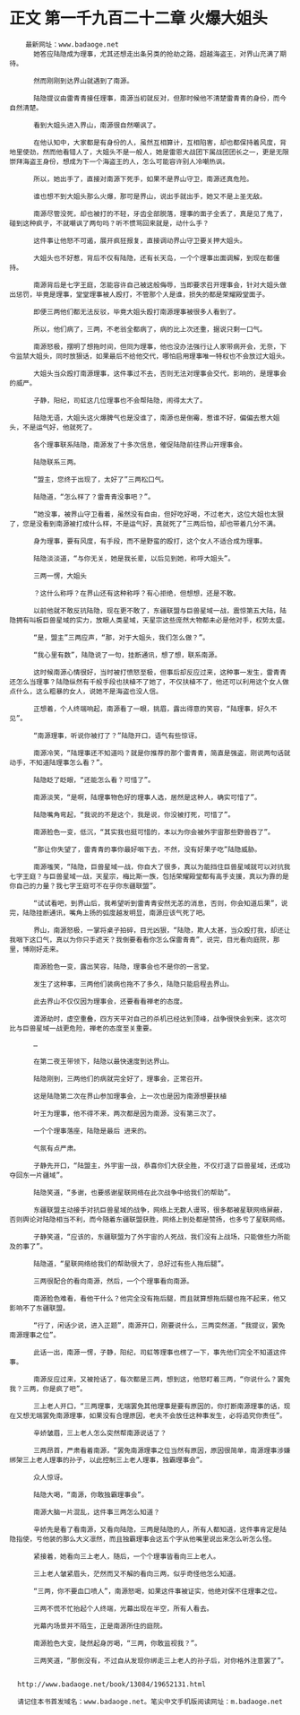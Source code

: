 # 正文 第一千九百二十二章 火爆大姐头
        最新网址：www.badaoge.net
          她答应陆隐成为理事，尤其还想走出条另类的抢劫之路，超越海盗王，对界山充满了期待。
      
          然而刚刚到达界山就遇到了南源。
      
          陆隐提议由雷青青接任理事，南源当初就反对，但那时候他不清楚雷青青的身份，而今自然清楚。
      
          看到大姐头进入界山，南源很自然嘲讽了。
      
          在他认知中，大家都是有身份的人，虽然互相算计，互相陷害，却也都保持着风度，背地里使劲，然而他看错人了，大姐头不是一般人，她是雷恩大战团下属战团团长之一，更是无限崇拜海盗王身份，想成为下一个海盗王的人，怎么可能容许别人冷嘲热讽。
      
          所以，她出手了，直接对南源下死手，如果不是界山守卫，南源还真危险。
      
          谁也想不到大姐头那么火爆，那可是界山，说出手就出手，她又不是上圣无敌。
      
          南源尽管没死，却也被打的不轻，牙齿全部脱落，理事的面子全丢了，真是见了鬼了，碰到这种疯子，不就嘲讽了两句吗？听不惯骂回来就是，动什么手？
      
          这件事让他怒不可遏，展开疯狂报复，直接调动界山守卫要关押大姐头。
      
          大姐头也不好惹，背后不仅有陆隐，还有长天岛，一个个理事出面调解，到现在都僵持。
      
          南源背后是七字王庭，怎能容许自己被这般侮辱，当即要求召开理事会，针对大姐头做出惩罚，毕竟是理事，堂堂理事被人殴打，不管那个人是谁，损失的都是荣耀殿堂面子。
      
          即便三两他们都无法反驳，毕竟大姐头殴打南源理事被很多人看到了。
      
          所以，他们病了，三两，不老翁全都病了，病的比上次还重，据说只剩一口气。
      
          南源怒极，摆明了想拖时间，但同为理事，他也没办法强行让人家带病开会，无奈，下令监禁大姐头，同时放狠话，如果最后不给他交代，哪怕启用理事唯一特权也不会放过大姐头。
      
          大姐头当众殴打南源理事，这件事过不去，否则无法对理事会交代，影响的，是理事会的威严。
      
          子静，阳纪，司虹这几位理事也不会帮陆隐，闹得太大了。
      
          陆隐无语，大姐头这火爆脾气也是没谁了，南源也是倒霉，惹谁不好，偏偏去惹大姐头，不是运气好，他就死了。
      
          各个理事联系陆隐，南源发了十多次信息，催促陆隐前往界山开理事会。
      
          陆隐联系三两。
      
          “盟主，您终于出现了，太好了”三两松口气。
      
          陆隐道，“怎么样了？雷青青没事吧？”。
      
          “她没事，被界山守卫看着，虽然没有自由，但好吃好喝，不过老大，这位大姐也太狠了，您是没看到南源被打成什么样，不是运气好，真就死了”三两后怕，却也带着几分不满。
      
          身为理事，要有风度，有手段，而不是野蛮的殴打，这个女人不适合成为理事。
      
          陆隐淡淡道，“与你无关，她是我长辈，以后见到她，称呼大姐头”。
      
          三两一愣，大姐头
      
          ？这什么称呼？在界山还有这种称呼？有心拒绝，但想想，还是不敢。
      
          以前他就不敢反抗陆隐，现在更不敢了，东疆联盟与巨兽星域一战，震惊第五大陆，陆隐拥有叫板巨兽星域的实力，放眼人类星域，天星宗这些庞然大物都未必是他对手，权势太盛。
      
          “是，盟主”三两应声，“那，对于大姐头，我们怎么做？”。
      
          “我心里有数”，陆隐说了一句，挂断通讯，想了想，联系南源。
      
          这时候南源心情很好，当时被打愤怒至极，但事后却反应过来，这种事一发生，雷青青还怎么当理事？陆隐纵然有千般手段也扶植不了她了，不仅扶植不了，他还可以利用这个女人做点什么，这么粗暴的女人，说她不是海盗也没人信。
      
          正想着，个人终端响起，南源看了一眼，挑眉，露出得意的笑容，“陆理事，好久不见”。
      
          “南源理事，听说你被打了？”陆隐开口，语气有些惊讶。
      
          南源冷笑，“陆理事还不知道吗？就是你推荐的那个雷青青，简直是强盗，刚说两句话就动手，不知道陆理事怎么看？”。
      
          陆隐眨了眨眼，“还能怎么看？可惜了”。
      
          南源淡笑，“是啊，陆理事物色好的理事人选，居然是这种人，确实可惜了”。
      
          陆隐嘴角弯起，“我说的不是这个，我是说，你没被打死，可惜了”。
      
          南源脸色一变，低沉，“其实我也挺可惜的，本以为你会被外宇宙那些野兽吞了”。
      
          “那让你失望了，雷青青的事你最好咽下去，不然，没有好果子吃”陆隐威胁。
      
          南源嗤笑，“陆隐，巨兽星域一战，你自大了很多，真以为能挡住巨兽星域就可以对抗我七字王庭？与巨兽星域一战，天星宗，梅比斯一族，包括荣耀殿堂都有高手支援，真以为靠的是你自己的力量？我七字王庭可不在乎你东疆联盟”。
      
          “试试看吧，到界山后，我希望听到雷青青安然无恙的消息，否则，你会知道后果”，说完，陆隐挂断通讯，嘴角上扬的弧度越发明显，南源应该气死了吧。
      
          界山，南源怒极，一掌将桌子拍碎，目光凶狠，“陆隐，欺人太甚，当众殴打我，却还让我咽下这口气，真以为你只手遮天？我倒要看看你怎么保雷青青”，说完，目光看向庭院，那里，博刚好走来。
      
          南源脸色一变，露出笑容，陆隐，理事会也不是你的一言堂。
      
          发生了这种事，三两他们装病也拖不了多久，陆隐只能启程去界山。
      
          此去界山不仅仅因为理事会，还要看看禅老的态度。
      
          渡源劫时，虚空重叠，四方天平对自己的杀机已经达到顶峰，战争很快会到来，这次可比与巨兽星域一战更危险，禅老的态度至关重要。
      
          …
      
          在第二夜王带领下，陆隐以最快速度到达界山。
      
          陆隐刚到，三两他们的病就完全好了，理事会，正常召开。
      
          这是陆隐第二次在界山参加理事会，上一次也是因为南源想要扶植
      
          叶王为理事，他不得不来，两次都是因为南源，没有第三次了。
      
          一个个理事落座，陆隐是最后 进来的。
      
          气氛有点严肃。
      
          子静先开口，“陆盟主，外宇宙一战，恭喜你们大获全胜，不仅打退了巨兽星域，还成功夺回东一片疆域”。
      
          陆隐笑道，“多谢，也要感谢星联网络在此次战争中给我们的帮助”。
      
          东疆联盟主动接手对抗巨兽星域的战争，网络上无数人谩骂，很多都被星联网络屏蔽，否则舆论对陆隐相当不利，而今随着东疆联盟获胜，网络上到处都是赞扬，也多亏了星联网络。
      
          子静笑道，“应该的，东疆联盟为了外宇宙的人死战，我们没有上战场，只能做些力所能及的事了”。
      
          陆隐道，“星联网络给我们的帮助很大了，总好过有些人拖后腿”。
      
          三两很配合的看向南源，然后，一个个理事看向南源。
      
          南源脸色难看，看他干什么？他完全没有拖后腿，而且就算想拖后腿也拖不起来，他又影响不了东疆联盟。
      
          “行了，闲话少说，进入正题”，南源开口，刚要说什么，三两突然道，“我提议，罢免南源理事之位”。
      
          此话一出，南源一愣，子静，阳纪，司虹等理事也楞了一下，事先他们完全不知道这件事。
      
          南源反应过来，又被抢话了，每次都是三两，想到这，他怒盯着三两，“你说什么？罢免我？三两，你是疯了吧”。
      
          三上老人开口，“三两理事，无端罢免其他理事是要有原因的，你打断南源理事的话，现在又想无端罢免南源理事，如果没有合理原因，老夫不会放任这种事发生，必将追究你责任”。
      
          辛娇皱眉，三上老人怎么突然帮南源说话了？
      
          三两昂首，严肃看着南源，“罢免南源理事之位当然有原因，原因很简单，南源理事涉嫌绑架三上老人理事的孙子，以此控制三上老人理事，独霸理事会”。
      
          众人惊讶。
      
          陆隐大喝，“南源，你敢独霸理事会”。
      
          南源大脑一片混乱，这件事三两怎么知道？
      
          辛娇先是看了看南源，又看向陆隐，三两是陆隐的人，所有人都知道，这件事肯定是陆隐指使，亏他装的那么大义凛然，而且独霸理事会这五个字从他嘴里说出来怎么听怎么怪。
      
          紧接着，她看向三上老人，随后，一个个理事皆看向三上老人。
      
          三上老人皱紧眉头，茫然而又不解的看向三两，似乎奇怪他怎么知道。
      
          “三两，你不要血口喷人”，南源怒喝，如果这件事被证实，他绝对保不住理事之位。
      
          三两不慌不忙抬起个人终端，光幕出现在半空，所有人看去。
      
          光幕内场景并不陌生，正是南源所住的庭院。
      
          南源脸色大变，陡然起身厉喝，“三两，你敢监视我？”。
      
          三两笑道，“那倒没有，不过自从发现你绑走三上老人的孙子后，对你格外注意罢了”。
      
      
      http://www.badaoge.net/book/13084/19652131.html
      
      请记住本书首发域名：www.badaoge.net。笔尖中文手机版阅读网址：m.badaoge.net
